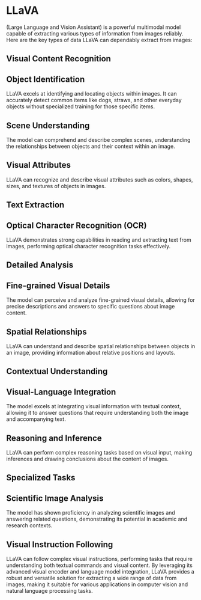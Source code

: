 # LLaVA

(Large Language and Vision Assistant) is a powerful multimodal model capable of extracting various types of information from images reliably. Here are the key types of data LLaVA can dependably extract from images:

## Visual Content Recognition

## Object Identification

LLaVA excels at identifying and locating objects within images[](https://www.koyeb.com/tutorials/build-a-multimodal-chat-app-using-llava-chainlit-and-replicate)[](https://markovate.com/blog/llava-1-5-technology/). It can accurately detect common items like dogs, straws, and other everyday objects without specialized training for those specific items.

## Scene Understanding

The model can comprehend and describe complex scenes, understanding the relationships between objects and their context within an image[](https://dataforest.ai/blog/llava--new-standards-in-ai-accuracy).

## Visual Attributes

LLaVA can recognize and describe visual attributes such as colors, shapes, sizes, and textures of objects in images[](https://dataforest.ai/blog/llava--new-standards-in-ai-accuracy).

## Text Extraction

## Optical Character Recognition (OCR)

LLaVA demonstrates strong capabilities in reading and extracting text from images, performing optical character recognition tasks effectively[](https://markovate.com/blog/llava-1-5-technology/)[](https://encord.com/blog/llava-large-language-vision-assistant/).

## Detailed Analysis

## Fine-grained Visual Details

The model can perceive and analyze fine-grained visual details, allowing for precise descriptions and answers to specific questions about image content[](https://encord.com/blog/llava-large-language-vision-assistant/).

## Spatial Relationships

LLaVA can understand and describe spatial relationships between objects in an image, providing information about relative positions and layouts[](https://www.koyeb.com/tutorials/build-a-multimodal-chat-app-using-llava-chainlit-and-replicate).

## Contextual Understanding

## Visual-Language Integration

The model excels at integrating visual information with textual context, allowing it to answer questions that require understanding both the image and accompanying text[](https://dataforest.ai/blog/llava--new-standards-in-ai-accuracy).

## Reasoning and Inference

LLaVA can perform complex reasoning tasks based on visual input, making inferences and drawing conclusions about the content of images[](https://dataforest.ai/blog/llava--new-standards-in-ai-accuracy)[](https://encord.com/blog/llava-large-language-vision-assistant/).

## Specialized Tasks

## Scientific Image Analysis

The model has shown proficiency in analyzing scientific images and answering related questions, demonstrating its potential in academic and research contexts[](https://markovate.com/blog/llava-1-5-technology/).

## Visual Instruction Following

LLaVA can follow complex visual instructions, performing tasks that require understanding both textual commands and visual content[](https://dataforest.ai/blog/llava--new-standards-in-ai-accuracy). By leveraging its advanced visual encoder and language model integration, LLaVA provides a robust and versatile solution for extracting a wide range of data from images, making it suitable for various applications in computer vision and natural language processing tasks.
